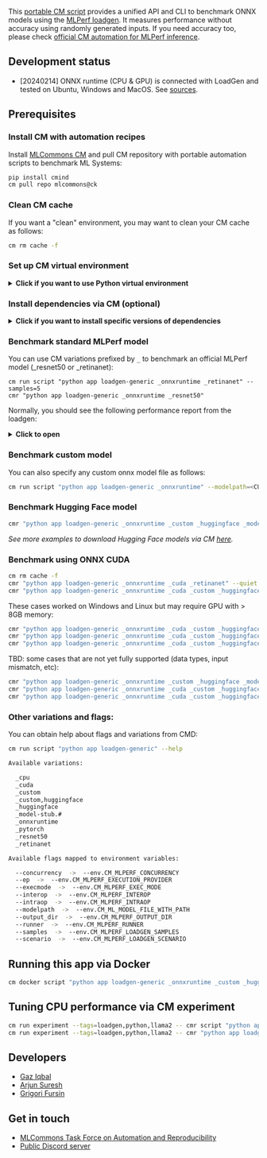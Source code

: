 This [portable CM script](https://access.cknowledge.org/playground/?action=scripts) 
provides a unified API and CLI to benchmark ONNX models 
using the [MLPerf loadgen](https://github.com/mlcommons/inference/tree/master/loadgen).
It measures performance without accuracy using randomly generated inputs. 
If you need accuracy too, please check [official CM automation for MLPerf inference](../run-mlperf-inference-app).

## Development status

* [20240214] ONNX runtime (CPU & GPU) is connected with LoadGen and tested on Ubuntu, Windows and MacOS.
  See [sources](src/ort.py).

## Prerequisites

### Install CM with automation recipes

Install [MLCommons CM](https://github.com/mlcommons/ck/blob/master/docs/installation.md) 
and pull CM repository with portable automation scripts to benchmark ML Systems:

```bash
pip install cmind
cm pull repo mlcommons@ck
```

### Clean CM cache

If you want a "clean" environment, you may want to clean your CM cache as follows:
```bash
cm rm cache -f
```

### Set up CM virtual environment

<details>
<summary><b>Click if you want to use Python virtual environment</b></summary>

We suggest you to install a python virtual environment via CM though it's not strictly necessary 
(CM can automatically detect and reuse your Python installation and environments):
```bash
cm run script "install python-venv" --name=loadgen
```

You can also install a specific version of Python on your system via:
```bash
cm run script "install python-venv" --name=loadgen --version=3.10.7
```

By default, CM will be asking users to select one from all detected and installed Python versions
including the above one, any time a script with python dependency is run. To avoid that, you 
can set up the following environment variable with the name of the current virtual environment:

```bash
export CM_SCRIPT_EXTRA_CMD="--adr.python.name=loadgen"
```

The `--adr` flag stands for "Add to all Dependencies Recursively" and will find all sub-dependencies on other CM scripts 

</details>


### Install dependencies via CM (optional)

<details>
<summary><b>Click if you want to install specific versions of dependencies</b></summary>

You can skip this sub-section if you want CM to automatically detect already installed
ONNX runtime on your system. Otherwise, follow the next steps to install the latest or specific
version of ONNX runtime.


### Download LoadGen sources from MLPerf inference benchmark

```bash
cm run script "get mlperf inference src" --version=r3.1
```

### Install MLPerf LoadGen
We can now install loadgen via CM while forcing compiler dependency to GCC:

```bash
cm run script "get mlperf loadgen"
```

### ONNX, CPU

```bash
cm run script "get generic-python-lib _onnxruntime"
```

or

```bash
cm run script "get generic-python-lib _onnxruntime" --version=1.13.1
```

or 

```bash
cm run script "get generic-python-lib _onnxruntime" --version_min=1.10.0
```
</details>

### Benchmark standard MLPerf model

You can use CM variations prefixed by `_` to benchmark an official MLPerf model 
(_resnet50 or _retinanet):

```
cm run script "python app loadgen-generic _onnxruntime _retinanet" --samples=5
cmr "python app loadgen-generic _onnxruntime _resnet50"
```

Normally, you should see the following performance report from the loadgen:




<details>
<summary><b>Click to open</b></summary>

```bash

2022-12-06 16:51:39,279 INFO MainThread - __main__ main: Model: /home/gfursin/CM/repos/local/cache/9c825a0a06fb48e2/resnet50_v1.onnx
2022-12-06 16:51:39,279 INFO MainThread - __main__ main: Runner: inline, Concurrency: 4
2022-12-06 16:51:39,279 INFO MainThread - __main__ main: Results: results/resnet50_v1.onnx/inline
2022-12-06 16:51:39,279 INFO MainThread - __main__ main: Test Started
2022-12-06 16:51:39,399 INFO MainThread - loadgen.harness load_query_samples: Loaded 100 samples
2022-12-06 16:51:55,723 INFO MainThread - loadgen.harness issue_query: Queries issued 550
2022-12-06 16:51:55,725 INFO MainThread - loadgen.harness flush_queries: Queries flushed
2022-12-06 16:51:55,731 INFO MainThread - loadgen.harness unload_query_samples: Unloaded samples
================================================
MLPerf Results Summary
================================================
SUT name : PySUT
Scenario : Offline
Mode     : PerformanceOnly
Samples per second: 33.6903
Result is : VALID
  Min duration satisfied : Yes
  Min queries satisfied : Yes
  Early stopping satisfied: Yes

================================================
Additional Stats
================================================
Min latency (ns)                : 16325180169
Max latency (ns)                : 16325180169
Mean latency (ns)               : 16325180169
50.00 percentile latency (ns)   : 16325180169
90.00 percentile latency (ns)   : 16325180169
95.00 percentile latency (ns)   : 16325180169
97.00 percentile latency (ns)   : 16325180169
99.00 percentile latency (ns)   : 16325180169
99.90 percentile latency (ns)   : 16325180169

================================================
Test Parameters Used
================================================
samples_per_query : 550
target_qps : 50
target_latency (ns): 0
max_async_queries : 1
min_duration (ms): 10000
max_duration (ms): 0
min_query_count : 1
max_query_count : 0
qsl_rng_seed : 0
sample_index_rng_seed : 0
schedule_rng_seed : 0
accuracy_log_rng_seed : 0
accuracy_log_probability : 0
accuracy_log_sampling_target : 0
print_timestamps : 0
performance_issue_unique : 0
performance_issue_same : 0
performance_issue_same_index : 0
performance_sample_count : 100

No warnings encountered during test.

No errors encountered during test.
2022-12-06 16:51:55,753 INFO MainThread - __main__ main: Observed QPS: 33.6903
2022-12-06 16:51:55,753 INFO MainThread - __main__ main: Result: VALID
2022-12-06 16:51:55,753 INFO MainThread - __main__ main: Test Completed

  - Running postprocess ...
  - running time of script "app,loadgen,generic,loadgen-generic,python": 370.87 sec.

```

</details>


### Benchmark custom model

You can also specify any custom onnx model file as follows:

```bash
cm run script "python app loadgen-generic _onnxruntime" --modelpath=<CUSTOM_MODEL_FILE_PATH>
```

### Benchmark Hugging Face model

```bash
cmr "python app loadgen-generic _onnxruntime _custom _huggingface _model-stub.ctuning/mlperf-inference-bert-onnx-fp32-squad-v1.1" --adr.hf-downloader.model_filename=model.onnx
```

*See more examples to download Hugging Face models via CM [here](../get-ml-model-huggingface-zoo/README-extra.md).*

### Benchmark using ONNX CUDA

```bash
cm rm cache -f
cmr "python app loadgen-generic _onnxruntime _cuda _retinanet" --quiet
cmr "python app loadgen-generic _onnxruntime _cuda _custom _huggingface _model-stub.ctuning/mlperf-inference-bert-onnx-fp32-squad-v1.1" --adr.hf-downloader.model_filename=model.onnx
```

These cases worked on Windows and Linux but may require GPU with > 8GB memory:
```bash
cmr "python app loadgen-generic _onnxruntime _cuda _custom _huggingface _model-stub.steerapi/Llama-2-7b-chat-hf-onnx-awq-w8" --adr.hf-downloader.model_filename=onnx/decoder_model_merged_quantized.onnx,onnx/decoder_model_merged_quantized.onnx_data --samples=2
cmr "python app loadgen-generic _onnxruntime _cuda _custom _huggingface _model-stub.alpindale/Llama-2-13b-ONNX" --adr.hf-downloader.model_filename=FP32/LlamaV2_13B_float32.onnx --adr.hf-downloader.full_subfolder=FP32 --samples=2
cmr "python app loadgen-generic _onnxruntime _cuda _custom _huggingface _model-stub.Intel/gpt-j-6B-int8-static" --adr.hf-downloader.model_filename=model.onnx --adr.hf-downloader.full_subfolder=. --samples=2
```

TBD: some cases that are not yet fully supported (data types, input mismatch, etc):
```bash
cmr "python app loadgen-generic _onnxruntime _custom _huggingface _model-stub.runwayml/stable-diffusion-v1-5" --adr.hf-downloader.revision=onnx --adr.hf-downloader.model_filename=unet/model.onnx,unet/weights.pb --samples=2
cmr "python app loadgen-generic _onnxruntime _cuda _custom _huggingface _model-stub.microsoft/Mistral-7B-v0.1-onnx" --adr.hf-downloader.model_filename=Mistral-7B-v0.1.onnx,Mistral-7B-v0.1.onnx.data  --samples=2
cmr "python app loadgen-generic _onnxruntime _cuda _custom _huggingface _model-stub.alpindale/Llama-2-7b-ONNX" --adr.hf-downloader.model_filename=FP16/LlamaV2_7B_float16.onnx --adr.hf-downloader.full_subfolder=FP16 --samples=2
```

### Other variations and flags:

You can obtain help about flags and variations from CMD:

```bash
cm run script "python app loadgen-generic" --help

Available variations:

  _cpu
  _cuda
  _custom
  _custom,huggingface
  _huggingface
  _model-stub.#
  _onnxruntime
  _pytorch
  _resnet50
  _retinanet

Available flags mapped to environment variables:

  --concurrency  ->  --env.CM_MLPERF_CONCURRENCY
  --ep  ->  --env.CM_MLPERF_EXECUTION_PROVIDER
  --execmode  ->  --env.CM_MLPERF_EXEC_MODE
  --interop  ->  --env.CM_MLPERF_INTEROP
  --intraop  ->  --env.CM_MLPERF_INTRAOP
  --modelpath  ->  --env.CM_ML_MODEL_FILE_WITH_PATH
  --output_dir  ->  --env.CM_MLPERF_OUTPUT_DIR
  --runner  ->  --env.CM_MLPERF_RUNNER
  --samples  ->  --env.CM_MLPERF_LOADGEN_SAMPLES
  --scenario  ->  --env.CM_MLPERF_LOADGEN_SCENARIO

```

## Running this app via Docker

```bash
cm docker script "python app loadgen-generic _onnxruntime _custom _huggingface _model-stub.ctuning/mlperf-inference-bert-onnx-fp32-squad-v1.1" --adr.hf-downloader.model_filename=model.onnx  --samples=2 --output_dir=new_results --docker_cm_repo=ctuning@mlcommons-ck
```

## Tuning CPU performance via CM experiment

```bash
cm run experiment --tags=loadgen,python,llama2 -- cmr script "python app loadgen-generic _onnxruntime _cuda _custom _huggingface _model-stub.steerapi/Llama-2-7b-chat-hf-onnx-awq-w8" --adr.hf-downloader.model_filename=onnx/decoder_model_merged_quantized.onnx,onnx/decoder_model_merged_quantized.onnx_data --samples=2 --intraop={{CM_OPT_INTRAOP{[1,2,4]}}} --interop={{CM_OPT_INTEROP{[1,2,4]}}} --quiet
cm run experiment --tags=loadgen,python,llama2 -- cmr "python app loadgen-generic _onnxruntime" --modelpath={PATH TO ONNX MODEL} --samples=2 --intraop={{CM_OPT_INTRAOP{[1,2,4]}}} --interop={{CM_OPT_INTEROP{[1,2,4]}}} --quiet
```


## Developers

* [Gaz Iqbal](https://www.linkedin.com/in/gaziqbal)
* [Arjun Suresh](https://www.linkedin.com/in/arjunsuresh)
* [Grigori Fursin](https://cKnowledge.org/gfursin)

## Get in touch

* [MLCommons Task Force on Automation and Reproducibility](../../../docs/taskforce.md)
* [Public Discord server](https://discord.gg/JjWNWXKxwT)
